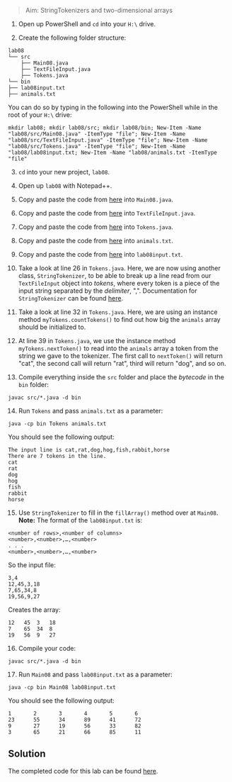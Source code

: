 > Aim: StringTokenizers and two-dimensional arrays

1. Open up PowerShell and `cd` into your `H:\` drive.

2. Create the following folder structure:
```
lab08
└── src
    ├── Main08.java
    ├── TextFileInput.java
    ├── Tokens.java
└── bin
├── lab08input.txt
├── animals.txt
```
You can do so by typing in the following into the PowerShell while in the root of your `H:\` drive:
```
mkdir lab08; mkdir lab08/src; mkdir lab08/bin; New-Item -Name "lab08/src/Main08.java" -ItemType "file"; New-Item -Name "lab08/src/TextFileInput.java" -ItemType "file"; New-Item -Name "lab08/src/Tokens.java" -ItemType "file"; New-Item -Name "lab08/lab08input.txt; New-Item -Name "lab08/animals.txt -ItemType "file"
```
 
3. `cd` into your new project, `lab08`.

4. Open up `lab08` with Notepad++.

5. Copy and paste the code from <a href="/Misc/TODO/Main08.java" target="_blank">here</a> into `Main08.java`.

6. Copy and paste the code from <a href="/Misc/Solutions/TextFileInput.java" target="_blank">here</a> into `TextFileInput.java`.

7. Copy and paste the code from <a href="/Misc/Other/Tokens.java" target="_blank">here</a> into `Tokens.java`.

8. Copy and paste the code from <a href="/Misc/Input/animals.txt" target="_blank">here</a> into `animals.txt`.

9. Copy and paste the code from <a href="/Misc/Input/lab08input.txt" target="_blank">here</a> into `lab08input.txt`.

10. Take a look at line 26 in `Tokens.java`. Here, we are now using another class, `StringTokenizer`, to be able to break up a line read from our `TextFileInput` object into *tokens*, where every token is a piece of the input string separated by the *delimiter*, ",". Documentation for `StringTokenizer` can be found [here](https://docs.oracle.com/javase/8/docs/api/java/util/StringTokenizer.html).

11. Take a look at line 32 in `Tokens.java`. Here, we are using an instance method `myTokens.countTokens()` to find out how big the `animals` array should be initialized to. 

12. At line 39 in `Tokens.java`, we use the instance method `myTokens.nextToken()` to read into the `animals` array a token from the string we gave to the tokenizer. The first call to `nextToken()` will return "cat", the second call will return "rat", third will return "dog", and so on.

13. Compile everything inside the `src` folder and place the *bytecode* in the `bin` folder:
```
javac src/*.java -d bin
```

14. Run `Tokens` and pass `animals.txt` as a parameter:
```
java -cp bin Tokens animals.txt
```
You should see the following output:
```
The input line is cat,rat,dog,hog,fish,rabbit,horse
There are 7 tokens in the line.
cat
rat
dog
hog
fish
rabbit
horse
```
15. Use `StringTokenizer` to fill in the `fillArray()` method over at `Main08`. 
**Note:** The format of the `lab08input.txt` is:
```
<number of rows>,<number of columns>
<number>,<number>,…,<number>
. . .
<number>,<number>,…,<number>
```
So the input file:
```
3,4
12,45,3,18
7,65,34,8
19,56,9,27
```
Creates the array:
```
12   45  3   18
7    65  34  8
19   56  9   27
```
16. Compile your code:
```
javac src/*.java -d bin
```
17. Run `Main08` and pass `lab08input.txt` as a parameter:
```
java -cp bin Main08 lab08input.txt
```
You should see the following output:
```
1       2       3       4       5       6
23      55      34      89      41      72
9       27      19      56      33      82
3       65      21      66      85      11
```

## Solution
The completed code for this lab can be found <a href="/Misc/Solutions/Main08.java" target="_blank">here</a>.